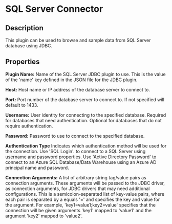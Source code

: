 # SQL Server Connector


Description
-----------
This plugin can be used to browse and sample data from SQL Server database using JDBC.

Properties
----------
**Plugin Name:** Name of the SQL Server JDBC plugin to use. This is the value of the 'name' key
defined in the JSON file for the JDBC plugin.

**Host:** Host name or IP address of the database server to connect to.

**Port:** Port number of the database server to connect to. If not specified will default to 1433.

**Username:** User identity for connecting to the specified database. Required for databases that need
authentication. Optional for databases that do not require authentication.

**Password:** Password to use to connect to the specified database.

**Authentication Type** Indicates which authentication method will be used for the connection. Use 'SQL Login'. to
connect to a SQL Server using username and password properties. Use 'Active Directory Password' to connect to an Azure
SQL Database/Data Warehouse using an Azure AD principal name and password.

**Connection Arguments:** A list of arbitrary string tag/value pairs as connection arguments. These arguments
will be passed to the JDBC driver, as connection arguments, for JDBC drivers that may need additional configurations.
This is a semicolon-separated list of key-value pairs, where each pair is separated by a equals '=' and specifies
the key and value for the argument. For example, 'key1=value1;key2=value' specifies that the connection will be
given arguments 'key1' mapped to 'value1' and the argument 'key2' mapped to 'value2'.